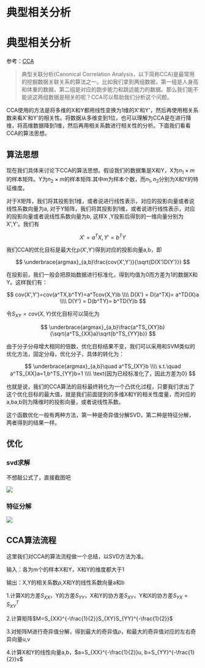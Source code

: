 # 典型相关分析



# 典型相关分析

参考：[CCA](https://www.cnblogs.com/pinard/p/6288716.html)

> 典型关联分析(Canonical Correlation Analysis，以下简称CCA)是最常用的挖掘数据关联关系的算法之一。比如我们拿到两组数据，第一组是人身高和体重的数据，第二组是对应的跑步能力和跳远能力的数据。那么我们能不能说这两组数据是相关的呢？CCA可以帮助我们分析这个问题。

CCA使用的方法是将多维的X和Y都用线性变换为1维的X'和Y'，然后再使用相关系数来看X'和Y'的相关性。将数据从多维变到1位，也可以理解为CCA是在进行降维，将高维数据降到1维，然后再用相关系数进行相关性的分析。下面我们看看CCA的算法思想。

## 算法思想

现在我们具体来讨论下CCA的算法思想。假设我们的数据集是X和Y，X为$n_1\times m$的样本矩阵。Y为$n_2\times m$的样本矩阵.其中m为样本个数，而$n_1,n_2$分别为X和Y的特征维度。

对于X矩阵，我们将其投影到1维，或者说进行线性表示，对应的投影向量或者说线性系数向量为a, 对于Y矩阵，我们将其投影到1维，或者说进行线性表示，对应的投影向量或者说线性系数向量为b, 这样X ,Y投影后得到的一维向量分别为X',Y'。我们有

$$
X'=a^TX,Y'=b^TY
$$

我们CCA的优化目标是最大化ρ(X′,Y′)得到对应的投影向量a,b，即

$$
\underbrace{argmax}_{a,b}\frac{cov(X',Y')}{\sqrt{D(X')D(Y')}}
$$

在投影前，我们一般会把原始数据进行标准化，得到均值为0而方差为1的数据X和Y。这样我们有：


$$
cov(X',Y')=cov(a^TX,b^TY)=a^Tcov(X,Y)b \\\\
D(X') = D(a^TX)= a^TD(X)a \\\\
D(Y') = D(b^TY)= b^TD(Y)b
$$


令$S_{XY} = cov(X,Y)$优化目标可以简化为


$$
\underbrace{argmax}_{a,b}\frac{a^TS_{XY}b}{\sqrt{a^TS_{XX}a}\sqrt{b^TS_{YY}b}}
$$

由于分子分母增大相同的倍数，优化目标结果不变，我们可以采用和SVM类似的优化方法，固定分母，优化分子，具体的转化为：


$$
\underbrace{argmax}_{a,b}\quad a^TS_{XY}b \\\\
s.t.\quad a^TS_{XX}a=1,b^TS_{YY}b=1 \\\\
\text{因为已经标准化了，因此方差为0}
$$

也就是说，我们的CCA算法的目标最终转化为一个凸优化过程，只要我们求出了这个优化目标的最大值，就是我们前面提到的多维X和Y的相关性度量，而对应的a,ba,b则为降维时的投影向量，或者说线性系数。

这个函数优化一般有两种方法，第一种是奇异值分解SVD，第二种是特征分解，两者得到的结果一样。



## 优化

### svd求解

不想敲公式了，直接截图吧

![](https://cdn.jsdelivr.net/gh/vllbc/img4blog//image/CCA.png)

### 特征分解

![](https://cdn.jsdelivr.net/gh/vllbc/img4blog//image/CCA%E7%89%B9%E5%BE%81%E5%88%86%E8%A7%A3.png)

## CCA算法流程

这里我们对CCA的算法流程做一个总结，以SVD方法为准。

输入：各为m个的样本X和Y，X和Y的维度都大于1

输出：X,Y的相关系数$\rho$,X和Y的线性系数向量a和b

1.计算X的方差$S_{XX}$，Y的方差$S_{YY}$，X和Y的协方差$S_{XY}$，Y和X的协方差$S_{YX}=S_{XY}^T$

2.计算矩阵$M=S_{XX}^{-\frac{1}{2}}S_{XY}S_{YY}^{-\frac{1}{2}}$

3.对矩阵M进行奇异值分解，得到最大的奇异值$\rho$，和最大的奇异值对应的左右奇异向量u,v

4.计算X和Y的线性向量a,b，$a=S_{XX}^{-\frac{1}{2}}u, b=S_{YY}^{-\frac{1}{2}}v$
